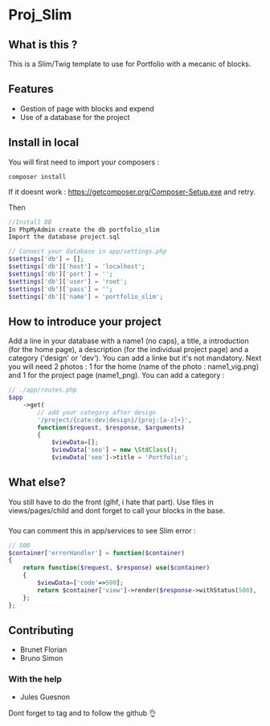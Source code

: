 # Proj_Slim



## What is this ?

This is a Slim/Twig template to use for Portfolio with a mecanic of blocks.


## Features

* Gestion of page with blocks and expend
* Use of a database for the project


## Install in local

You will first need to import your composers :
```
composer install
```

If it doesnt work :
https://getcomposer.org/Composer-Setup.exe
and retry.

Then
```php
//Install DB
In PhpMyAdmin create the db portfolio_slim
Import the database project.sql

// Connect your database in app/settings.php 
$settings['db'] = [];
$settings['db']['host'] = 'localhost';
$settings['db']['port'] = '';
$settings['db']['user'] = 'root';
$settings['db']['pass'] = '';
$settings['db']['name'] = 'portfolio_slim';
```


## How to introduce your project

Add a line in your database with a name1 (no caps), a title, a introduction (for the home page), a description (for the individual project page) and a category ('design' or 'dev'). You can add a linke but it's not mandatory. Next you will need 2 photos : 1 for the home (name of the photo : name1_vig.png) and 1 for the project page (name1_png).
You can add a category : 
```php
// ./app/routes.php
$app
    ->get(
        // add your category after design
        '/project/{cate:dev|design}/{proj:[a-z]+}',
        function($request, $response, $arguments)
        {        
            $viewData=[];
            $viewData['seo'] = new \StdClass();
            $viewData['seo']->title = 'Portfolio';
```


## What else?

You still have to do the front (glhf, i hate that part). Use files in views/pages/child and dont forget to call your blocks in the base.

###
You can comment this in app/services to see Slim error :
```php
// 500
$container['errorHandler'] = function($container)
{
    return function($request, $response) use($container)
    {
        $viewData=['code'=>500];
        return $container['view']->render($response->withStatus(500), 'pages/base/error.twig',$viewData);
    };
};
```

## Contributing
* Brunet Florian
* Bruno Simon

### With the help
* Jules Guesnon


Dont forget to tag and to follow the github :ok_hand:
